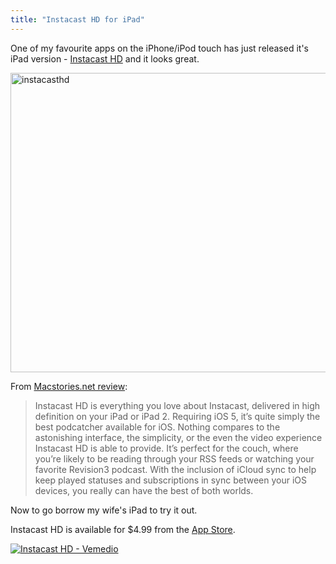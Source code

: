 ```yaml
---
title: "Instacast HD for iPad"
---
```

<p>One of my favourite apps on the iPhone/iPod touch has just released it's iPad version - <a href="https://click.linksynergy.com/fs-bin/stat?id=6PFrOqNV4B8&offerid=146261&type=3&subid=0&tmpid=1826&RD_PARM1=http%253A%252F%252Fitunes.apple.com%252Fca%252Fapp%252Finstacast-hd%252Fid478853570%253Fmt%253D8%2526uo%253D4%2526partnerId%253D30" target="itunes_store">Instacast HD</a> and it looks great.</p>
<p><a href="https://chrisenns.com/wp-content/uploads/2011/11/instacasthd.png"><img src="https://chrisenns.com/wp-content/uploads/2011/11/instacasthd-725x543.png" alt="instacasthd" title="instacasthd" width="640" height="479" class="aligncenter size-large wp-image-19823" /></a></p>
<p>From <a href="https://www.macstories.net/reviews/instacast-hd-review/">Macstories.net review</a>:</p>
<blockquote><p>Instacast HD is everything you love about Instacast, delivered in high definition on your iPad or iPad 2. Requiring iOS 5, it’s quite simply the best podcatcher available for iOS. Nothing compares to the astonishing interface, the simplicity, or the even the video experience Instacast HD is able to provide. It’s perfect for the couch, where you’re likely to be reading through your RSS feeds or watching your favorite Revision3 podcast. With the inclusion of iCloud sync to help keep played statuses and subscriptions in sync between your iOS devices, you really can have the best of both worlds.</p></blockquote>
<p>Now to go borrow my wife's iPad to try it out.</p>
<p>Instacast HD is available for $4.99 from the <a href="https://click.linksynergy.com/fs-bin/stat?id=6PFrOqNV4B8&offerid=146261&type=3&subid=0&tmpid=1826&RD_PARM1=http%253A%252F%252Fitunes.apple.com%252Fca%252Fapp%252Finstacast-hd%252Fid478853570%253Fmt%253D8%2526uo%253D4%2526partnerId%253D30" target="itunes_store">App Store</a>.</p>
<p><a href="https://click.linksynergy.com/fs-bin/stat?id=6PFrOqNV4B8&offerid=146261&type=3&subid=0&tmpid=1826&RD_PARM1=http%253A%252F%252Fitunes.apple.com%252Fca%252Fapp%252Finstacast-hd%252Fid478853570%253Fmt%253D8%2526uo%253D4%2526partnerId%253D30" target="itunes_store"><img src="https://ax.phobos.apple.com.edgesuite.net/images/web/linkmaker/badge_appstore-lrg.gif" alt="Instacast HD - Vemedio" style="border: 0;"/></a></p>
